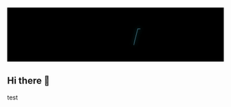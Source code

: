 <p align="center"> 
  <a href="https://oksanye.com">
    <img src="https://raw.githubusercontent.com/LeavesWebber/LeavesWebber/refs/heads/main/LeavesWebber.svg">
  </a>
</p>

## Hi there 👋

test